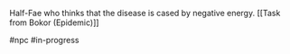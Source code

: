 Half-Fae who thinks that the disease is cased by negative energy. 
[[Task from Bokor (Epidemic)]]

#npc #in-progress 